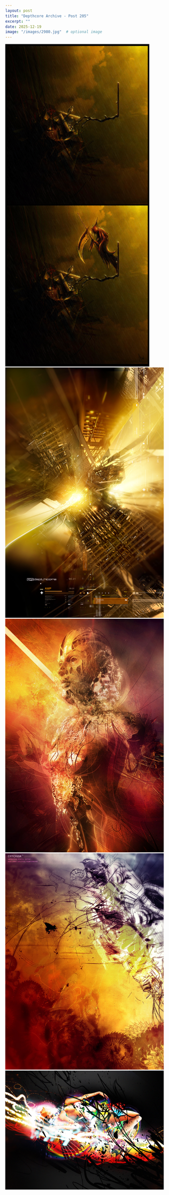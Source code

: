 ```yaml
---
layout: post
title: "Depthcore Archive - Post 205"
excerpt: ""
date: 2025-12-19
image: "/images/2980.jpg"  # optional image
---
```


<img src="/images/2980.jpg">
<img src="/images/2981.jpg" alt="2981.jpg"/>
<img src="/images/2983.jpg" alt="2983.jpg"/>
<img src="/images/2984.jpg" alt="2984.jpg"/>
<img src="/images/2985.jpg" alt="2985.jpg"/>
